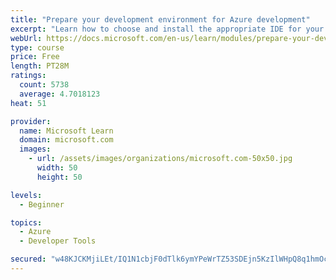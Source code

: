 ```yaml
---
title: "Prepare your development environment for Azure development"
excerpt: "Learn how to choose and install the appropriate IDE for your requirements to help you build, deploy, monitor, and scale cloud-hosted solutions."
webUrl: https://docs.microsoft.com/en-us/learn/modules/prepare-your-dev-environment-for-azure-development/
type: course
price: Free
length: PT28M
ratings:
  count: 5738
  average: 4.7018123
heat: 51

provider:
  name: Microsoft Learn
  domain: microsoft.com
  images:
    - url: /assets/images/organizations/microsoft.com-50x50.jpg
      width: 50
      height: 50

levels:
  - Beginner

topics:
  - Azure
  - Developer Tools

secured: "w48KJCKMjiLEt/IQ1N1cbjF0dTlk6ymYPeWrTZ53SDEjn5KzIlWHpQ8q1hmOc9IkWxFifEhqk37/c2+4AFAr/FEdCbWdf6WyXlcI9Her53lMFArpOhIqj8UBqcQPISp6sKaSadOspT/0GAhghjYm6wYKs5CI0eNEcFnN2HnaHtw5Gb8gjTa9DXVAg3WLY88C/Kub9j27ofxIqxxG3ymSNOiYpqEMH2a9MV7Rm7KEg4MLt87/dvmiMalHk4lDHcPlCXQd6E0I0TH439+DmjFHTcaefrYSPadhEqLCecOopnHosViXMqa7xPBxZzw8Z8WkxHQvNiYnB67osMrxX0eSS3og5eXk0Yn5xE/ZusNv5d+qqIxeFlj1l8I8/8sR0cZqO5SvxCjVaArU1nDQEb1chnTZ++cAa/TyXPyeW3i3qlQ=;OCc7634gydZzbe0WF9YrNw=="
---
```


